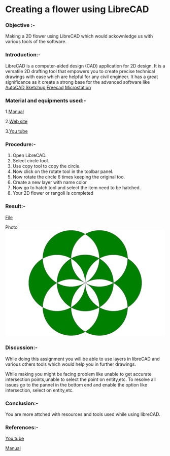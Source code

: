 # Creating a flower using LibreCAD
### Objective :- 
Making a 2D flower using LibreCAD which would ackownledge us with various tools of the software.
### Introduction:-
LibreCAD is a computer-aided design (CAD) application for 2D design. It is a versatile 2D drafting tool that empowers you to create precise technical drawings with ease which are helpful for any civil engineer. It has a great significance as it create a strong base for the advanced software like [AutoCAD](https://en.wikipedia.org/wiki/AutoCAD),[Sketchup](https://en.wikipedia.org/wiki/SketchUp),[Freecad](https://en.wikipedia.org/wiki/FreeCAD),[Microstation](https://en.wikipedia.org/wiki/Microstation)
### Material and equipments used:-
1.[Manual](https://docs.librecad.org/en/latest/)

2.[Web site](https://wiki.librecad.org/index.php/User_Interface)

3.[You tube](https://www.youtube.com/watch?v=COglpXQdnys)
### Procedure:-
 1. Open LibreCAD.
 2. Select circle tool.
 3. Use copy tool to copy the circle.
 4. Now click on the rotate tool in the toolbar panel.
 5. Now rotate the circle 6 times keeping the original too.
 6. Create a new layer with name color
 7. Now go to hatch tool and select the item need to be hatched.
 8. Your 2D flower or rangoli is completed  
 
### Result:-
[File](https://github.com/Webby07/Piyush-2114045/blob/main/2114045/LibreCAD/Flower.dxf)

Photo
![Photo](https://github.com/Webby07/Piyush-2114045/blob/main/Photos/Flower.png)
 
### Discussion:-
While doing this assignment you will be able to use layers in libreCAD and various others tools which would help you in further drawings.

While making you might be facing problem like unable to get accurate intersection points,unable to select the point on entity,etc. To resolve all issues go to the pannel in the bottom end and enable the option like intersection, select on entity,etc.

### Conclusion:-
You are more attched with resources and tools used while using libreCAD. 

### References:-
[You tube](https://www.youtube.com/watch?v=COglpXQdnys)

[Manual](https://docs.librecad.org/en/latest/)
